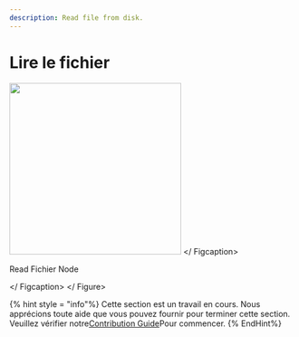 ```yaml
---
description: Read file from disk.
---
```


# Lire le fichier

<gigne> <img src = "../../../. GitBook / Assets / Image (5) (1) (1) (1) (1) (1) (2) (1) .png" alt = "" width = "303"> </ Figcaption> <p> Read Fichier Node </p> </ Figcaption> </ Figure>

{% hint style = "info"%}
Cette section est un travail en cours. Nous apprécions toute aide que vous pouvez fournir pour terminer cette section. Veuillez vérifier notre[Contribution Guide](broken-reference)Pour commencer.
{% EndHint%}
